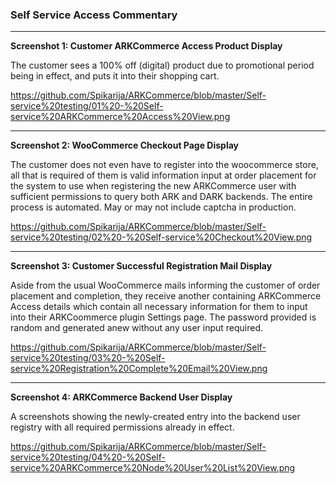 ### **Self Service Access Commentary**


----------


**Screenshot 1: Customer ARKCommerce Access Product Display**

The customer sees a 100% off (digital) product due to promotional period being in effect, and puts it into their shopping cart. 

https://github.com/Spikarija/ARKCommerce/blob/master/Self-service%20testing/01%20-%20Self-service%20ARKCommerce%20Access%20View.png


----------


**Screenshot 2: WooCommerce Checkout Page Display**

The customer does not even have to register into the woocommerce store, all that is required of them is valid information input at order placement for the system to use when registering the new ARKCommerce user with sufficient permissions to query both ARK and DARK backends. The entire process is automated. May or may not include captcha in production.

https://github.com/Spikarija/ARKCommerce/blob/master/Self-service%20testing/02%20-%20Self-service%20Checkout%20View.png


----------


**Screenshot 3: Customer Successful Registration Mail Display**

Aside from the usual WooCommerce mails informing the customer of order placement and completion, they receive another containing ARKCommerce Access details which contain all necessary information for them to input into their ARKCoommerce plugin Settings page. The password provided is random and generated anew without any user input required.

https://github.com/Spikarija/ARKCommerce/blob/master/Self-service%20testing/03%20-%20Self-service%20Registration%20Complete%20Email%20View.png


----------


**Screenshot 4: ARKCommerce Backend User Display**

A screenshots showing the newly-created entry into the backend user registry with all required permissions already in effect.

https://github.com/Spikarija/ARKCommerce/blob/master/Self-service%20testing/04%20-%20Self-service%20ARKCommerce%20Node%20User%20List%20View.png
